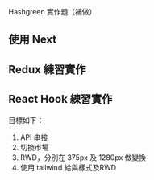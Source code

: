Hashgreen 實作題（補做）
## 使用 Next
## Redux 練習實作
## React Hook 練習實作


目標如下：
1. API 串接
2. 切換市場
3. RWD，分別在 375px 及 1280px 做變換
4. 使用 tailwind 給與樣式及RWD